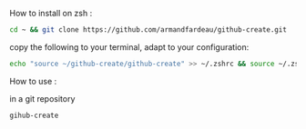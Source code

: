 How to install on zsh :

```sh
cd ~ && git clone https://github.com/armandfardeau/github-create.git
```

copy the following to your terminal, adapt to your configuration:

```sh 
echo "source ~/github-create/github-create" >> ~/.zshrc && source ~/.zshrc
```


How to use :

in a git repository
```sh
gihub-create
```
